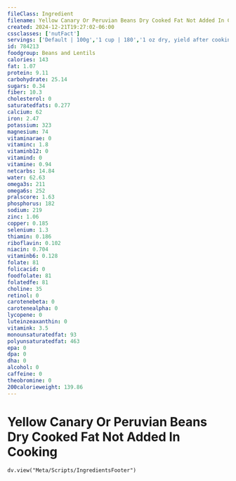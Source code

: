 ```yaml
---
fileClass: Ingredient
filename: Yellow Canary Or Peruvian Beans Dry Cooked Fat Not Added In Cooking
created: 2024-12-21T19:27:02-06:00
cssclasses: ['nutFact']
servings: ['Default | 100g','1 cup | 180','1 oz dry, yield after cooking | 70']
id: 784213
foodgroup: Beans and Lentils
calories: 143
fat: 1.07
protein: 9.11
carbohydrate: 25.14
sugars: 0.34
fiber: 10.3
cholesterol: 0
saturatedfats: 0.277
calcium: 62
iron: 2.47
potassium: 323
magnesium: 74
vitaminarae: 0
vitaminc: 1.8
vitaminb12: 0
vitamind: 0
vitamine: 0.94
netcarbs: 14.84
water: 62.63
omega3s: 211
omega6s: 252
pralscore: 1.63
phosphorus: 182
sodium: 219
zinc: 1.06
copper: 0.185
selenium: 1.3
thiamin: 0.186
riboflavin: 0.102
niacin: 0.704
vitaminb6: 0.128
folate: 81
folicacid: 0
foodfolate: 81
folatedfe: 81
choline: 35
retinol: 0
carotenebeta: 0
carotenealpha: 0
lycopene: 0
luteinzeaxanthin: 0
vitamink: 3.5
monounsaturatedfat: 93
polyunsaturatedfat: 463
epa: 0
dpa: 0
dha: 0
alcohol: 0
caffeine: 0
theobromine: 0
200calorieweight: 139.86
---
```


# Yellow Canary Or Peruvian Beans Dry Cooked Fat Not Added In Cooking

```dataviewjs
dv.view("Meta/Scripts/IngredientsFooter")
```